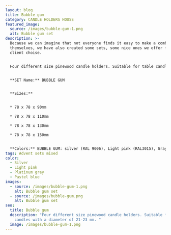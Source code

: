 ```yaml
---
layout: blog
title: Bubble gum
category: CANDLE HOLDERS HOUSE
featured_image:
  source: /images/bubble-gum-1.png
  alt: Bubble gum set
description: >-
  Because we can imagine that not everyone finds it easy to make a combination
  themselves, we have also created some sets, some nice ones we offer from our
  client choise.


  Four different size pinewood candle holders. Suitable for table candles with a diameter of 21-23 mm. Ideal for decorating your home, could be used as Advent wreath.


  **SET Name:** BUBBLE GUM


  **Sizes:**


  * 78 x 78 x 90mm

  * 78 x 78 x 110mm

  * 78 x 78 x 130mm

  * 78 x 78 x 150mm


  **Colors:** BUBBLE GUM: silver (RAL 9006), Light pink (RAL3015), Gray (RAL 7046) Pastel blue ( RAL 5024).
tags: Advent sets mixed
color:
  - Silver
  - Light pink
  - Platinum grey
  - Pastel blue
images:
  - source: /images/bubble-gum-1.png
    alt: Bubble gum set
  - source: /images/bubble-gum.png
    alt: Bubble gum set
seo:
  title: Bubble gum
  description: "Four different size pinewood candle holders. Suitable for table
    candles with a diameter of 21-23 mm. "
  image: /images/bubble-gum-1.png
---
```

